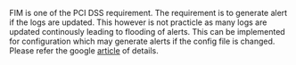 FIM is one of the PCI DSS requirement.
The requirement is to generate alert if the logs are updated. This however is not practicle as many logs are updated continously leading to flooding of alerts. 
This can be implemented for configuration which may generate alerts if the config file is changed.
Please refer the google [article](https://cloud.google.com/community/tutorials/gcp-cos-basic-fim) of details.

